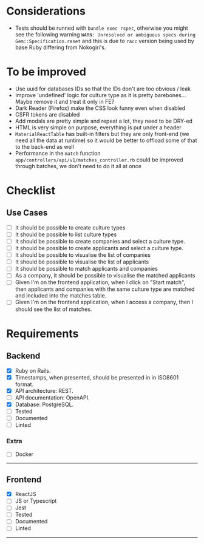# Considerations

- Tests should be runned with `bundle exec rspec`, otherwise you might see the following warning `WARN: Unresolved or ambiguous specs during Gem::Specification.reset` and this is due to `racc` version being used by base Ruby differing from Nokogiri's.


# To be improved

- Use uuid for databases IDs so that the IDs don't are too obvious / leak
- Improve 'undefined' logic for culture type as it is pretty barebones... Maybe remove it and treat it only in FE?
- Dark Reader (Firefox) make the CSS look funny even when disabled
- CSFR tokens are disabled
- Add modals are pretty simple and repeat a lot, they need to be DRY-ed
- HTML is very simple on purpose, everything is put under a header
- `MaterialReactTable` has built-in filters but they are only front-end (we need all the data at runtime) so it would be better to offload some of that to the back-end as well
- Performance in the `match` function `app/controllers/api/v1/matches_controller.rb` could be improved through batches, we don't need to do it all at once

# Checklist
## Use Cases

- [ ] It should be possible to create culture types
- [ ] It should be possible to list culture types
- [ ] It should be possible to create companies and select a culture type.
- [ ] It should be possible to create applicants and select a culture type.
- [ ] It should be possible to visualise the list of companies
- [ ] It should be possible to visualise the list of applicants
- [ ] It should be possible to match applicants and companies
- [ ] As a company, it should be possible to visualise the matched applicants
- [ ] Given I'm on the frontend application, when I click on "Start match", then applicants and companies with the same culture type are matched and included into the matches table.
- [ ] Given I'm on the frontend application, when I access a company, then I should see the list of matches.

# Requirements
## Backend

- [x] Ruby on Rails.
- [x] Timestamps, when presented, should be presented in in ISO8601 format.
- [x] API architecture: REST.
- [ ] API documentation: OpenAPI.
- [x] Database: PostgreSQL.
- [ ] Tested
- [ ] Documented
- [ ] Linted

### Extra
- [ ] Docker

--- 

## Frontend

- [x] ReactJS
- [ ] JS or Typescript
- [ ] Jest
- [ ] Tested
- [ ] Documented
- [ ] Linted

---